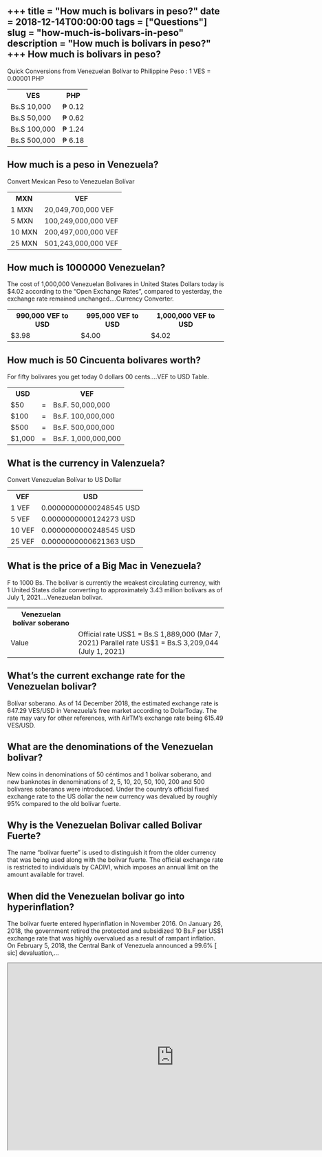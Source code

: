 +++
title = "How much is bolivars in peso?"
date = 2018-12-14T00:00:00
tags = ["Questions"]
slug = "how-much-is-bolivars-in-peso"
description = "How much is bolivars in peso?"
+++
How much is bolivars in peso?
-----------------------------

Quick Conversions from Venezuelan Bolívar to Philippine Peso : 1 VES = 0.00001 PHP

<table><tr><th>VES</th><th>PHP</th></tr><tr><td>Bs.S 10,000</td><td>₱ 0.12</td></tr><tr><td>Bs.S 50,000</td><td>₱ 0.62</td></tr><tr><td>Bs.S 100,000</td><td>₱ 1.24</td></tr><tr><td>Bs.S 500,000</td><td>₱ 6.18</td></tr></table>

How much is a peso in Venezuela?
--------------------------------

Convert Mexican Peso to Venezuelan Bolívar

<table><tr><th>MXN</th><th>VEF</th></tr><tr><td>1 MXN</td><td>20,049,700,000 VEF</td></tr><tr><td>5 MXN</td><td>100,249,000,000 VEF</td></tr><tr><td>10 MXN</td><td>200,497,000,000 VEF</td></tr><tr><td>25 MXN</td><td>501,243,000,000 VEF</td></tr></table>

How much is 1000000 Venezuelan?
-------------------------------

The cost of 1,000,000 Venezuelan Bolivares in United States Dollars today is $4.02 according to the “Open Exchange Rates”, compared to yesterday, the exchange rate remained unchanged….Currency Converter.

<table><tr><th>990,000 VEF to USD</th><th>995,000 VEF to USD</th><th>1,000,000 VEF to USD</th></tr><tr><td>$3.98</td><td>$4.00</td><td>$4.02</td></tr></table>

How much is 50 Cincuenta bolivares worth?
-----------------------------------------

For fifty bolivares you get today 0 dollars 00 cents….VEF to USD Table.

<table><tr><th>USD</th><th></th><th>VEF</th></tr><tr><td>$50</td><td>=</td><td>Bs.F. 50,000,000</td></tr><tr><td>$100</td><td>=</td><td>Bs.F. 100,000,000</td></tr><tr><td>$500</td><td>=</td><td>Bs.F. 500,000,000</td></tr><tr><td>$1,000</td><td>=</td><td>Bs.F. 1,000,000,000</td></tr></table>

What is the currency in Valenzuela?
-----------------------------------

Convert Venezuelan Bolívar to US Dollar

<table><tr><th>VEF</th><th>USD</th></tr><tr><td>1 VEF</td><td>0.00000000000248545 USD</td></tr><tr><td>5 VEF</td><td>0.0000000000124273 USD</td></tr><tr><td>10 VEF</td><td>0.0000000000248545 USD</td></tr><tr><td>25 VEF</td><td>0.0000000000621363 USD</td></tr></table>

What is the price of a Big Mac in Venezuela?
--------------------------------------------

F to 1000 Bs. The bolívar is currently the weakest circulating currency, with 1 United States dollar converting to approximately 3.43 million bolívars as of July 1, 2021….Venezuelan bolívar.

<table><tr><th>Venezuelan bolívar soberano</th></tr><tr><td>Value</td><td>Official rate US$1 = Bs.S 1,889,000 (Mar 7, 2021) Parallel rate US$1 = Bs.S 3,209,044 (July 1, 2021)</td></tr></table>

What’s the current exchange rate for the Venezuelan bolivar?
------------------------------------------------------------

Bolívar soberano. As of 14 December 2018, the estimated exchange rate is 647.29 VES/USD in Venezuela’s free market according to DolarToday. The rate may vary for other references, with AirTM’s exchange rate being 615.49 VES/USD.

What are the denominations of the Venezuelan bolivar?
-----------------------------------------------------

New coins in denominations of 50 céntimos and 1 bolívar soberano, and new banknotes in denominations of 2, 5, 10, 20, 50, 100, 200 and 500 bolívares soberanos were introduced. Under the country’s official fixed exchange rate to the US dollar the new currency was devalued by roughly 95% compared to the old bolívar fuerte.

Why is the Venezuelan Bolivar called Bolivar Fuerte?
----------------------------------------------------

The name “bolívar fuerte” is used to distinguish it from the older currency that was being used along with the bolívar fuerte. The official exchange rate is restricted to individuals by CADIVI, which imposes an annual limit on the amount available for travel.

When did the Venezuelan bolivar go into hyperinflation?
-------------------------------------------------------

The bolívar fuerte entered hyperinflation in November 2016. On January 26, 2018, the government retired the protected and subsidized 10 Bs.F per US$1 exchange rate that was highly overvalued as a result of rampant inflation. On February 5, 2018, the Central Bank of Venezuela announced a 99.6% \[ sic\] devaluation,…

<iframe allow="accelerometer; autoplay; clipboard-write; encrypted-media; gyroscope; picture-in-picture" allowfullscreen="" class="__youtube_prefs__  epyt-is-override  no-lazyload" data-no-lazy="1" data-origheight="433" data-origwidth="770" data-skipgform_ajax_framebjll="" height="433" id="_ytid_36017" loading="lazy" src="https://www.youtube.com/embed/F9_yZFmLtFI?enablejsapi=1&autoplay=0&cc_load_policy=0&cc_lang_pref=&iv_load_policy=1&loop=0&modestbranding=0&rel=1&fs=1&playsinline=0&autohide=2&theme=dark&color=red&controls=1&" title="YouTube player" width="770"></iframe>
